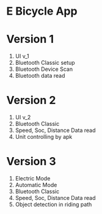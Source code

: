 # E Bicycle App

# Version 1
1. UI v_1
2. Bluetooth Classic setup
3. Bluetooth Device Scan
4. Bluetooth data read

# Version 2
1. UI v_2
2. Bluetooth Classic
3. Speed, Soc, Distance Data read
4. Unit controlling by apk

# Version 3
1. Electric Mode
2. Automatic Mode
3. Bluetooth Classic
4. Speed, Soc, Distance Data read
5. Object detection in riding path
